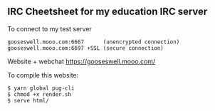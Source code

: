 ## IRC Cheetsheet for my education IRC server

To connect to my test server

```
gooseswell.mooo.com:6667      (unencrypted connection)
gooseswell.mooo.com:6697 +SSL (secure connection)
```

Website + webchat https://gooseswell.mooo.com/

To compile this website:

```
$ yarn global pug-cli
$ chmod +x render.sh
$ serve html/
```

